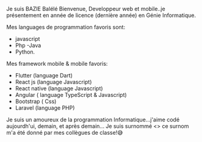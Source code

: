Je suis BAZIE Balélé Bienvenue,
Developpeur web et mobile..je présentement en 
année de licence (dernière année) en Génie Informatique.

Mes languages de programmation favoris sont:
- javascript
- Php
-Java
- Python.

Mes framework mobile & mobile favoris:
- Flutter (language Dart)
- React js (language Javascript)
- React native (language Javascript)
- Angular ( language TypeScript & Javascript)
- Bootstrap ( Css)
- Laravel (language PHP)

Je suis un amoureux de la programmation 
Informatique...j'aime codé aujourdh'ui, demain, 
et après demain...
Je suis surnommé <<Infinity Coder>> ce surnom
m'a été donné par mes collègues de classe!😅
